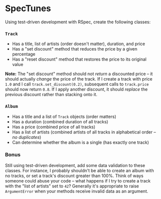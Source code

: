 # SpecTunes

Using test-driven development with RSpec, create the following classes:

### `Track`

* Has a title, list of artists (order doesn't matter), duration, and price
* Has a "set discount" method that reduces the price by a given percentage
* Has a "reset discount" method that restores the price to its original value

**Note:** The "set discount" method should not *return* a discounted price &ndash; it should actually *change* the price of the track. If I create a track with price `1.0` and I call `track.set_discount(0.2)`, subsequent calls to `track.price` should now return `0.8`. If I apply another discount, it should *replace* the previous discount rather than stacking onto it.

### `Album`

* Has a title and a list of `Track` objects (order matters)
* Has a duration (combined duration of all tracks)
* Has a price (combined price of all tracks)
* Has a list of artists (combined artists of all tracks in alphabetical order &ndash; *no duplicates*)
* Can determine whether the album is a single (has exactly one track)

### Bonus

Still using test-driven development, add some data validation to these classes. For instance, I probably shouldn't be able to create an album with no tracks, or set a track's discount greater than 100%. Think of ways someone could abuse your code &ndash; what happens if I try to create a track with the "list of artists" set to `42`? Generally it's appropriate to raise `ArgumentError` when your methods receive invalid data as an argument.
